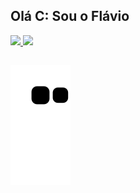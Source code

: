 ## Olá C: Sou o Flávio 
 <div>
  <a href="https://github.com/flavioxe">
  <img height="180em" src="https://github-readme-stats.vercel.app/api?username=flavioxe&show_icons=true&theme=dracula&include_all_commits=true&count_private=true"/>
  <img height="180em" src="https://github-readme-stats.vercel.app/api/top-langs/?username=flavioxe&layout=compact&langs_count=16&theme=dracula"/>
</div>
 
  ##
 
<div> 

  ![Snake animation](https://github.com/rafaballerini/rafaballerini/blob/output/github-contribution-grid-snake.svg)
 
</div>

